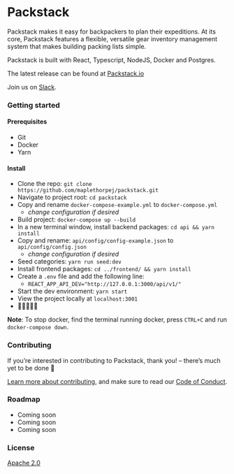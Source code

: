 # Packstack

Packstack makes it easy for backpackers to plan their expeditions. At its core, Packstack features a flexible, versatile gear inventory management system that makes building packing lists simple.

Packstack is built with React, Typescript, NodeJS, Docker and Postgres.

The latest release can be found at [Packstack.io](https://packstack.io)

Join us on [Slack](https://join.slack.com/t/packstackio/shared_invite/enQtODY0NDAwNzY3ODQyLWM0NmRhODA3YzAzMzI0ZjkxNTdmNzcyYzcyOWFjYTRhZDE2MDEwZDEwMmJiMGMzNmI3MDhmMDM4MjcyYWQyNDA).

### Getting started

#### Prerequisites
* Git
* Docker
* Yarn

#### Install
* Clone the repo: `git clone https://github.com/maplethorpej/packstack.git`
* Navigate to project root: `cd packstack`
* Copy and rename `docker-compose-example.yml` to `docker-compose.yml`
    * _change configuration if desired_
* Build project: `docker-compose up --build`
* In a new terminal window, install backend packages: `cd api && yarn install`
* Copy and rename: `api/config/config-example.json` to `api/config/config.json`
    * _change configuration if desired_
* Seed categories: `yarn run seed:dev`
* Install frontend packages: `cd ../frontend/ && yarn install`
* Create a `.env` file and add the following line:
    * `REACT_APP_API_DEV="http://127.0.0.1:3000/api/v1/"`
* Start the dev environment: `yarn start`
* View the project locally at `localhost:3001`
* 🎉🙌🤘🙌🎉

__Note__: To stop docker, find the terminal running docker, press `CTRL+C` and run `docker-compose down`.

### Contributing
If you’re interested in contributing to Packstack, thank you! – there’s much yet to be done 🙂

[Learn more about contributing](CONTRIBUTING.md), and make sure to read our [Code of Conduct](CODE_OF_CONDUCT.md).

### Roadmap
* Coming soon
* Coming soon
* Coming soon

### License
[Apache 2.0](LICENSE.txt)
